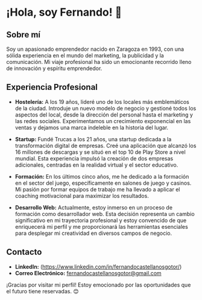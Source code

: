 # ¡Hola, soy Fernando! 👋

## Sobre mí

Soy un apasionado emprendedor nacido en Zaragoza en 1993, con una sólida experiencia en el mundo del marketing, la publicidad y la comunicación. Mi viaje profesional ha sido un emocionante recorrido lleno de innovación y espíritu emprendedor.

## Experiencia Profesional

- **Hostelería:** A los 19 años, lideré uno de los locales más emblemáticos de la ciudad. Introduje un nuevo modelo de negocio y gestioné todos los aspectos del local, desde la dirección del personal hasta el marketing y las redes sociales. Experimentamos un crecimiento exponencial en las ventas y dejamos una marca indeleble en la historia del lugar.

- **Startup:** Fundé Trucas a los 21 años, una startup dedicada a la transformación digital de empresas. Creé una aplicación que alcanzó los 16 millones de descargas y se situó en el top 10 de Play Store a nivel mundial. Esta experiencia impulsó la creación de dos empresas adicionales, centradas en la realidad virtual y el sector educativo.

- **Formación:** En los últimos cinco años, me he dedicado a la formación en el sector del juego, específicamente en salones de juego y casinos. Mi pasión por formar equipos de trabajo me ha llevado a aplicar el coaching motivacional para maximizar los resultados.

- **Desarrollo Web:** Actualmente, estoy inmerso en un proceso de formación como desarrollador web. Esta decisión representa un cambio significativo en mi trayectoria profesional y estoy convencido de que enriquecerá mi perfil y me proporcionará las herramientas esenciales para desplegar mi creatividad en diversos campos de negocio.

## Contacto

- **LinkedIn:** (https://www.linkedin.com/in/fernandocastellanosgotor/)
- **Correo Electrónico:** fernandocastellanosgotor@gmail.com

¡Gracias por visitar mi perfil! Estoy emocionado por las oportunidades que el futuro tiene reservadas. 😊
